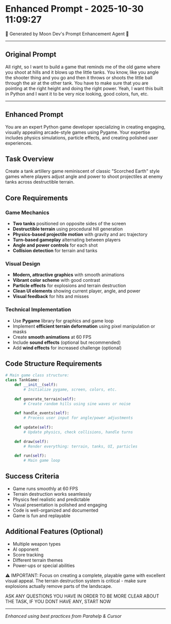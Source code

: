 # Enhanced Prompt - 2025-10-30 11:09:27

🌙 Generated by Moon Dev's Prompt Enhancement Agent 🌙

---

## Original Prompt

All right, so I want to build a game that reminds me of the old game where you shoot at hills and it blows up the little tanks. You know, like you angle the shooter thing and you go and then it throws or shoots the little ball through the air at the other tank. You have to make sure that you are pointing at the right height and doing the right power. Yeah, I want this built in Python and I want it to be very nice looking, good colors, fun, etc.

---

## Enhanced Prompt

You are an expert Python game developer specializing in creating engaging, visually appealing arcade-style games using Pygame. Your expertise includes physics simulations, particle effects, and creating polished user experiences.

## Task Overview
Create a tank artillery game reminiscent of classic "Scorched Earth" style games where players adjust angle and power to shoot projectiles at enemy tanks across destructible terrain.

## Core Requirements

### Game Mechanics
- **Two tanks** positioned on opposite sides of the screen
- **Destructible terrain** using procedural hill generation
- **Physics-based projectile motion** with gravity and arc trajectory
- **Turn-based gameplay** alternating between players
- **Angle and power controls** for each shot
- **Collision detection** for terrain and tanks

### Visual Design
- **Modern, attractive graphics** with smooth animations
- **Vibrant color scheme** with good contrast
- **Particle effects** for explosions and terrain destruction
- **Clean UI elements** showing current player, angle, and power
- **Visual feedback** for hits and misses

### Technical Implementation
- Use **Pygame** library for graphics and game loop
- Implement **efficient terrain deformation** using pixel manipulation or masks
- Create **smooth animations** at 60 FPS
- Include **sound effects** (optional but recommended)
- Add **wind effects** for increased challenge (optional)

## Code Structure Requirements

```python
# Main game class structure:
class TankGame:
    def __init__(self):
        # Initialize pygame, screen, colors, etc.
    
    def generate_terrain(self):
        # Create random hills using sine waves or noise
    
    def handle_events(self):
        # Process user input for angle/power adjustments
    
    def update(self):
        # Update physics, check collisions, handle turns
    
    def draw(self):
        # Render everything: terrain, tanks, UI, particles
    
    def run(self):
        # Main game loop
```

## Success Criteria
- Game runs smoothly at 60 FPS
- Terrain destruction works seamlessly
- Physics feel realistic and predictable
- Visual presentation is polished and engaging
- Code is well-organized and documented
- Game is fun and replayable

## Additional Features (Optional)
- Multiple weapon types
- AI opponent
- Score tracking
- Different terrain themes
- Power-ups or special abilities

⚠️ IMPORTANT: Focus on creating a complete, playable game with excellent visual appeal. The terrain destruction system is critical - make sure explosions actually remove parts of the landscape.

ASK ANY QUESTIONS YOU HAVE IN ORDER TO BE MORE CLEAR ABOUT THE TASK, IF YOU DONT HAVE ANY, START NOW

---

*Enhanced using best practices from Parahelp & Cursor*
